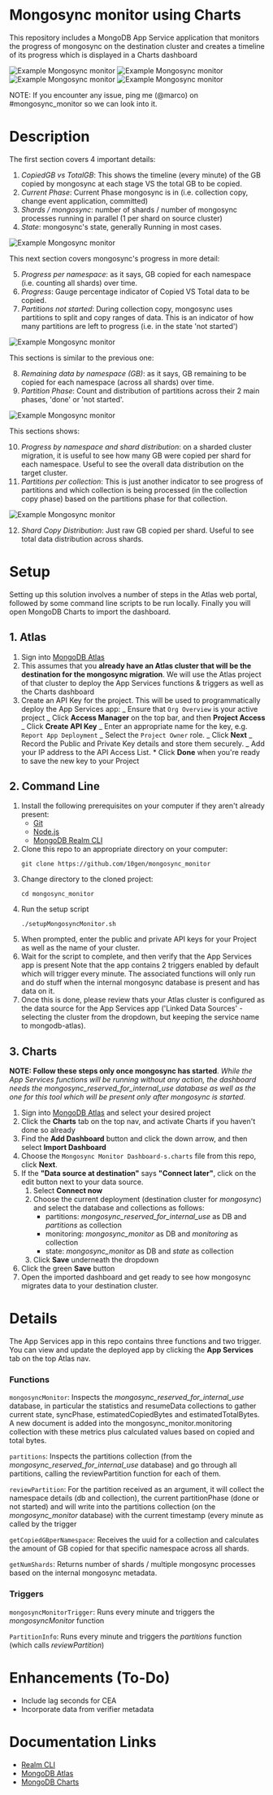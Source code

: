 # Mongosync monitor using Charts

This repository includes a MongoDB App Service application that monitors the progress of mongosync on the destination cluster and creates a timeline of its progress which is displayed in a Charts dashboard

<img alt="Example Mongosync monitor" src="img/msync1.png">
<img alt="Example Mongosync monitor" src="img/msync2.png">
<img alt="Example Mongosync monitor" src="img/msync3.png">
<img alt="Example Mongosync monitor" src="img/msync4.png">

NOTE: If you encounter any issue, ping me (@marco) on #mongosync_monitor so we can look into it.

# Description

The first section covers 4 important details:

1. _CopiedGB vs TotalGB_: This shows the timeline (every minute) of the GB copied by mongosync at each stage VS the total GB to be copied.
2. _Current Phase_: Current Phase mongosync is in (i.e. collection copy, change event application, committed)
3. _Shards / mongosync_: number of shards / number of mongosync processes running in parallel (1 per shard on source cluster)
4. _State_: mongosync's state, generally Running in most cases.

<img alt="Example Mongosync monitor" src="img/msync1.png">

This next section covers mongosync's progress in more detail:

5. _Progress per namespace_: as it says, GB copied for each namespace (i.e. counting all shards) over time.
6. _Progress_: Gauge percentage indicator of Copied VS Total data to be copied.
7. _Partitions not started_: During collection copy, mongosync uses partitions to split and copy ranges of data. This is an indicator of how many partitions are left to progress (i.e. in the state 'not started')


<img alt="Example Mongosync monitor" src="img/msync2.png">

This sections is similar to the previous one:

8. _Remaining data by namespace (GB)_: as it says, GB remaining to be copied for each namespace (across all shards) over time.
9. _Partition Phase_: Count and distribution of partitions across their 2 main phases, 'done' or 'not started'.


<img alt="Example Mongosync monitor" src="img/msync3.png">

This sections shows:

10. _Progress by namespace and shard distribution_: on a sharded cluster migration, it is useful to see how many GB were copied per shard for each namespace. Useful to see the overall data distribution on the target cluster.
11. _Partitions per collection_: This is just another indicator to see progress of partitions and which collection is being processed (in the collection copy phase) based on the partitions phase for that collection.

<img alt="Example Mongosync monitor" src="img/msync4.png">

12. _Shard Copy Distribution_: Just raw GB copied per shard. Useful to see total data distribution across shards.



# Setup

Setting up this solution involves a number of steps in the Atlas web portal, followed by some command line scripts to be run locally. Finally you will
open MongoDB Charts to import the dashboard.

## 1. Atlas

1. Sign into [MongoDB Atlas](https://cloud.mongodb.com)
2. This assumes that you **already have an Atlas cluster that will be the destination for the mongosync migration**. We will use the Atlas project of that cluster to deploy the App Services functions & triggers as well as the Charts dashboard
3. Create an API Key for the project. This will be used to programmatically
   deploy the App Services app:
   _ Ensure that `Org Overview` is your active project
   _ Click **Access Manager** on the top bar, and then **Project Access**
   _ Click **Create API Key**
   _ Enter an appropriate name for the key, e.g. `Report App Deployment`
   _ Select the `Project Owner` role.
   _ Click **Next**
   _ Record the Public and Private Key details and store them securely.
   _ Add your IP address to the API Access List. \* Click **Done** when you're ready to save the new key to your Project


## 2. Command Line 

1. Install the following prerequisites on your computer if they aren't already
   present:
   * [Git](https://git-scm.com/downloads)
   * [Node.js](https://nodejs.org/en/download/) 
   * [MongoDB Realm CLI](https://www.mongodb.com/docs/atlas/app-services/cli/)
2. Clone this repo to an appropriate directory on your computer:
   ```
   git clone https://github.com/10gen/mongosync_monitor
   ```
3. Change directory to the cloned project:
   ```
   cd mongosync_monitor
   ```
4. Run the setup script
   ```
   ./setupMongosyncMonitor.sh
   ```
5. When prompted, enter the public and private API keys for your Project
   as well as the name of your cluster.
6. Wait for the script to complete, and then verify that the App Services app is present
   Note that the app contains 2 triggers enabled by default which will trigger every minute. The associated functions will only run and do stuff when the internal mongosync database is present and has data on it.
7. Once this is done, please review thats your Atlas cluster is configured as the data source for the App Services app ('Linked Data Sources' - selecting the cluster from the dropdown, but keeping the service name to mongodb-atlas).

## 3. Charts

**NOTE: Follow these steps only once mongosync has started**. *While the App Services functions will be running without any action, the dashboard needs the _mongosync_reserved_for_internal_use_ database as well as the one for this tool which will be present only after mongosync is started.*

1. Sign into [MongoDB Atlas](https://cloud.mongodb.com) and select your desired project
2. Click the **Charts** tab on the top nav, and activate Charts if you haven't done so already
3. Find the **Add Dashboard** button and click the down arrow, and then select
   **Import Dashboard**
4. Choose the `Mongosync Monitor Dashboard-s.charts` file from this repo, click **Next**.
5. If the **"Data source at destination"** says **"Connect later"**, click on the edit button next to your data source.
   1. Select **Connect now**
   2. Choose the current deployment (destination cluster for _mongosync_) and select the database and collections as follows:
      - partitions: _mongosync_reserved_for_internal_use_ as DB and _partitions_ as collection
      - monitoring: _mongosync_monitor_ as DB and _monitoring_ as collection
      - state: _mongosync_monitor_ as DB and _state_ as collection
   3. Click **Save** underneath the dropdown
6. Click the green **Save** button
7. Open the imported dashboard and get ready to see how mongosync migrates data to your destination cluster.



# Details

The App Services app in this repo contains three functions and two trigger. You
can view and update the deployed app by clicking the **App Services** tab on the top Atlas nav.

### Functions

`mongosyncMonitor`: Inspects the _mongosync_reserved_for_internal_use_ database, in particular the statistics and resumeData collections to gather current state, syncPhase, estimatedCopiedBytes and estimatedTotalBytes. A new document is added into the mongosync_monitor.monitoring collection with these metrics plus calculated values based on copied and total bytes.

`partitions`: Inspects the partitions collection (from the _mongosync_reserved_for_internal_use_ database) and go through all partitions, calling the reviewPartition function for each of them.

`reviewPartition`: For the partition received as an argument, it will collect the namespace details (db and collection), the current partitionPhase (done or not started) and will write into the partitions collection (on the _mongosync_monitor_ database) with the current timestamp (every minute as called by the trigger

`getCopiedGBperNamespace`: Receives the uuid for a collection and calculates the amount of GB copied for that specific namespace across all shards.

`getNumShards`: Returns number of shards / multiple mongosync processes based on the internal mongosync metadata.


### Triggers

`mongosyncMonitorTrigger`: Runs every minute and triggers the _mongosyncMonitor_ function

`PartitionInfo`: Runs every minute and triggers the _partitions_ function (which calls _reviewPartition_)

# Enhancements (To-Do)

- Include lag seconds for CEA
- Incorporate data from verifier metadata

# Documentation Links

- [Realm CLI](https://docs.mongodb.com/realm/deploy/realm-cli-reference/)
- [MongoDB Atlas](https://www.mongodb.com/cloud/atlas)
- [MongoDB Charts](https://docs.mongodb.com/charts/master/)
